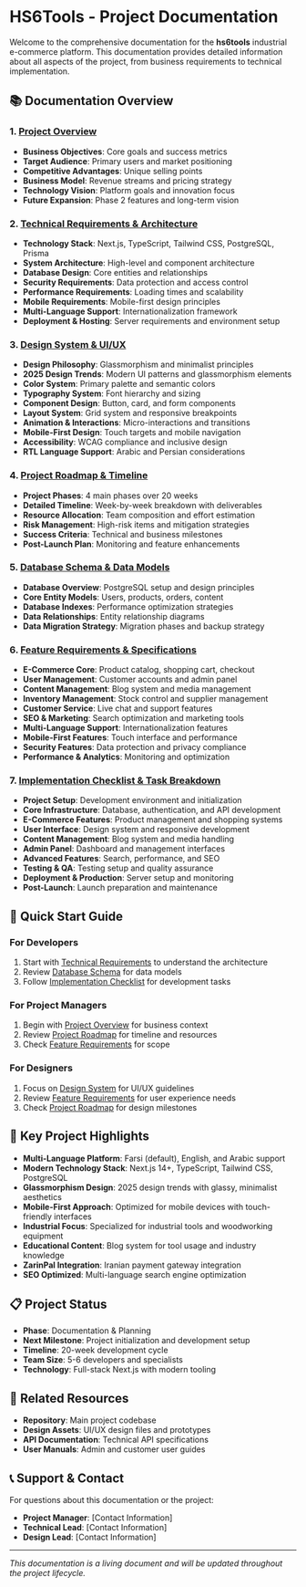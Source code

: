 # HS6Tools - Project Documentation

Welcome to the comprehensive documentation for the **hs6tools** industrial e-commerce platform. This documentation provides detailed information about all aspects of the project, from business requirements to technical implementation.

## 📚 Documentation Overview

### 1. [Project Overview](./01-project-overview.md)
- **Business Objectives**: Core goals and success metrics
- **Target Audience**: Primary users and market positioning
- **Competitive Advantages**: Unique selling points
- **Business Model**: Revenue streams and pricing strategy
- **Technology Vision**: Platform goals and innovation focus
- **Future Expansion**: Phase 2 features and long-term vision

### 2. [Technical Requirements & Architecture](./02-technical-requirements.md)
- **Technology Stack**: Next.js, TypeScript, Tailwind CSS, PostgreSQL, Prisma
- **System Architecture**: High-level and component architecture
- **Database Design**: Core entities and relationships
- **Security Requirements**: Data protection and access control
- **Performance Requirements**: Loading times and scalability
- **Mobile Requirements**: Mobile-first design principles
- **Multi-Language Support**: Internationalization framework
- **Deployment & Hosting**: Server requirements and environment setup

### 3. [Design System & UI/UX](./03-design-system-ui-ux.md)
- **Design Philosophy**: Glassmorphism and minimalist principles
- **2025 Design Trends**: Modern UI patterns and glassmorphism elements
- **Color System**: Primary palette and semantic colors
- **Typography System**: Font hierarchy and sizing
- **Component Design**: Button, card, and form components
- **Layout System**: Grid system and responsive breakpoints
- **Animation & Interactions**: Micro-interactions and transitions
- **Mobile-First Design**: Touch targets and mobile navigation
- **Accessibility**: WCAG compliance and inclusive design
- **RTL Language Support**: Arabic and Persian considerations

### 4. [Project Roadmap & Timeline](./04-project-roadmap.md)
- **Project Phases**: 4 main phases over 20 weeks
- **Detailed Timeline**: Week-by-week breakdown with deliverables
- **Resource Allocation**: Team composition and effort estimation
- **Risk Management**: High-risk items and mitigation strategies
- **Success Criteria**: Technical and business milestones
- **Post-Launch Plan**: Monitoring and feature enhancements

### 5. [Database Schema & Data Models](./05-database-schema.md)
- **Database Overview**: PostgreSQL setup and design principles
- **Core Entity Models**: Users, products, orders, content
- **Database Indexes**: Performance optimization strategies
- **Data Relationships**: Entity relationship diagrams
- **Data Migration Strategy**: Migration phases and backup strategy

### 6. [Feature Requirements & Specifications](./06-feature-requirements.md)
- **E-Commerce Core**: Product catalog, shopping cart, checkout
- **User Management**: Customer accounts and admin panel
- **Content Management**: Blog system and media management
- **Inventory Management**: Stock control and supplier management
- **Customer Service**: Live chat and support features
- **SEO & Marketing**: Search optimization and marketing tools
- **Multi-Language Support**: Internationalization features
- **Mobile-First Features**: Touch interface and performance
- **Security Features**: Data protection and privacy compliance
- **Performance & Analytics**: Monitoring and optimization

### 7. [Implementation Checklist & Task Breakdown](./07-implementation-checklist.md)
- **Project Setup**: Development environment and initialization
- **Core Infrastructure**: Database, authentication, and API development
- **E-Commerce Features**: Product management and shopping systems
- **User Interface**: Design system and responsive development
- **Content Management**: Blog system and media handling
- **Admin Panel**: Dashboard and management interfaces
- **Advanced Features**: Search, performance, and SEO
- **Testing & QA**: Testing setup and quality assurance
- **Deployment & Production**: Server setup and monitoring
- **Post-Launch**: Launch preparation and maintenance

## 🚀 Quick Start Guide

### For Developers
1. Start with [Technical Requirements](./02-technical-requirements.md) to understand the architecture
2. Review [Database Schema](./05-database-schema.md) for data models
3. Follow [Implementation Checklist](./07-implementation-checklist.md) for development tasks

### For Project Managers
1. Begin with [Project Overview](./01-project-overview.md) for business context
2. Review [Project Roadmap](./04-project-roadmap.md) for timeline and resources
3. Check [Feature Requirements](./06-feature-requirements.md) for scope

### For Designers
1. Focus on [Design System](./03-design-system-ui-ux.md) for UI/UX guidelines
2. Review [Feature Requirements](./06-feature-requirements.md) for user experience needs
3. Check [Project Roadmap](./04-project-roadmap.md) for design milestones

## 🎯 Key Project Highlights

- **Multi-Language Platform**: Farsi (default), English, and Arabic support
- **Modern Technology Stack**: Next.js 14+, TypeScript, Tailwind CSS, PostgreSQL
- **Glassmorphism Design**: 2025 design trends with glassy, minimalist aesthetics
- **Mobile-First Approach**: Optimized for mobile devices with touch-friendly interfaces
- **Industrial Focus**: Specialized for industrial tools and woodworking equipment
- **Educational Content**: Blog system for tool usage and industry knowledge
- **ZarinPal Integration**: Iranian payment gateway integration
- **SEO Optimized**: Multi-language search engine optimization

## 📋 Project Status

- **Phase**: Documentation & Planning
- **Next Milestone**: Project initialization and development setup
- **Timeline**: 20-week development cycle
- **Team Size**: 5-6 developers and specialists
- **Technology**: Full-stack Next.js with modern tooling

## 🔗 Related Resources

- **Repository**: Main project codebase
- **Design Assets**: UI/UX design files and prototypes
- **API Documentation**: Technical API specifications
- **User Manuals**: Admin and customer user guides

## 📞 Support & Contact

For questions about this documentation or the project:
- **Project Manager**: [Contact Information]
- **Technical Lead**: [Contact Information]
- **Design Lead**: [Contact Information]

---

*This documentation is a living document and will be updated throughout the project lifecycle.*
